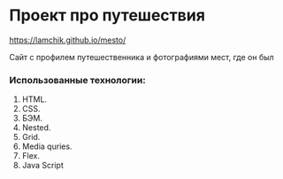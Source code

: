 # Проект про путешествия 

https://lamchik.github.io/mesto/

Cайт с профилем путешественника и фотографиями мест, где он был 

### Использованные технологии:
1. HTML.
2. CSS.
3. БЭМ.
4. Nested.
5. Grid.
6. Media quries.
7. Flex.
8. Java Script
